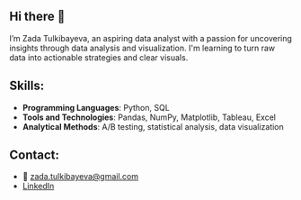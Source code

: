 ## Hi there 👋
 
I’m Zada Tulkibayeva, an aspiring data analyst with a passion for uncovering insights through data analysis and visualization. I'm learning to turn raw data into actionable strategies and clear visuals.

## Skills:
- **Programming Languages**: Python, SQL  
- **Tools and Technologies**: Pandas, NumPy, Matplotlib, Tableau, Excel  
- **Analytical Methods**: A/B testing, statistical analysis, data visualization  

## Contact:  
- 📧 zada.tulkibayeva@gmail.com  
- [LinkedIn](https://www.linkedin.com/in/zada-tulkibayeva-b7a099b9/)  
